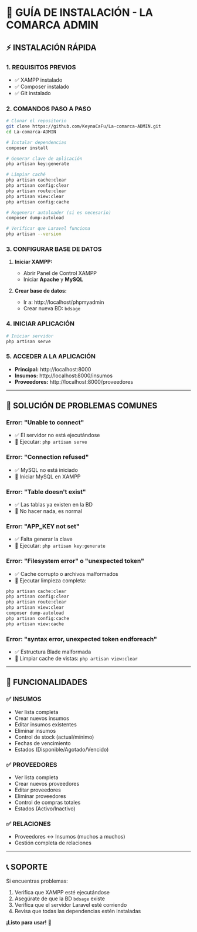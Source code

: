 # 🚀 GUÍA DE INSTALACIÓN - LA COMARCA ADMIN

## ⚡ INSTALACIÓN RÁPIDA

### 1. REQUISITOS PREVIOS
- ✅ XAMPP instalado
- ✅ Composer instalado
- ✅ Git instalado

### 2. COMANDOS PASO A PASO

```bash
# Clonar el repositorio
git clone https://github.com/KeynaCaFu/La-comarca-ADMIN.git
cd La-comarca-ADMIN

# Instalar dependencias
composer install

# Generar clave de aplicación
php artisan key:generate

# Limpiar caché
php artisan cache:clear
php artisan config:clear
php artisan route:clear
php artisan view:clear
php artisan config:cache

# Regenerar autoloader (si es necesario)
composer dump-autoload

# Verificar que Laravel funciona
php artisan --version
```

### 3. CONFIGURAR BASE DE DATOS
1. **Iniciar XAMPP:**
   - Abrir Panel de Control XAMPP
   - Iniciar **Apache** y **MySQL**

2. **Crear base de datos:**
   - Ir a: http://localhost/phpmyadmin
   - Crear nueva BD: `bdsage`

### 4. INICIAR APLICACIÓN
```bash
# Iniciar servidor
php artisan serve
```

### 5. ACCEDER A LA APLICACIÓN
- **Principal:** http://localhost:8000
- **Insumos:** http://localhost:8000/insumos  
- **Proveedores:** http://localhost:8000/proveedores

---

## 🔧 SOLUCIÓN DE PROBLEMAS COMUNES

### Error: "Unable to connect"
- ✅ El servidor no está ejecutándose
- 🔧 Ejecutar: `php artisan serve`

### Error: "Connection refused"
- ✅ MySQL no está iniciado
- 🔧 Iniciar MySQL en XAMPP

### Error: "Table doesn't exist"
- ✅ Las tablas ya existen en la BD
- 🔧 No hacer nada, es normal

### Error: "APP_KEY not set"
- ✅ Falta generar la clave
- 🔧 Ejecutar: `php artisan key:generate`

### Error: "Filesystem error" o "unexpected token"
- ✅ Cache corrupto o archivos malformados
- 🔧 Ejecutar limpieza completa:
```bash
php artisan cache:clear
php artisan config:clear
php artisan route:clear
php artisan view:clear
composer dump-autoload
php artisan config:cache
php artisan view:cache
```

### Error: "syntax error, unexpected token endforeach"
- ✅ Estructura Blade malformada
- 🔧 Limpiar cache de vistas: `php artisan view:clear`

---

## 🌟 FUNCIONALIDADES

### ✅ INSUMOS
- Ver lista completa
- Crear nuevos insumos
- Editar insumos existentes
- Eliminar insumos
- Control de stock (actual/mínimo)
- Fechas de vencimiento
- Estados (Disponible/Agotado/Vencido)

### ✅ PROVEEDORES
- Ver lista completa
- Crear nuevos proveedores
- Editar proveedores
- Eliminar proveedores
- Control de compras totales
- Estados (Activo/Inactivo)

### ✅ RELACIONES
- Proveedores ↔ Insumos (muchos a muchos)
- Gestión completa de relaciones

---

## 📞 SOPORTE

Si encuentras problemas:
1. Verifica que XAMPP esté ejecutándose
2. Asegúrate de que la BD `bdsage` existe
3. Verifica que el servidor Laravel esté corriendo
4. Revisa que todas las dependencias estén instaladas

**¡Listo para usar!** 🎉